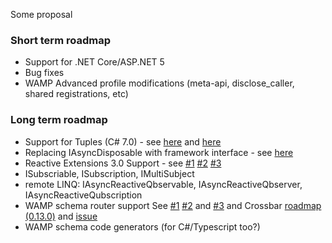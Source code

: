 Some proposal 

### Short term roadmap
* Support for .NET Core/ASP.NET 5
* Bug fixes
* WAMP Advanced profile modifications (meta-api, disclose_caller, shared registrations, etc)

### Long term roadmap
* Support for Tuples (C# 7.0) - see [here](https://github.com/dotnet/roslyn/issues/347) and [here](https://github.com/dotnet/roslyn/issues/3913)
* Replacing IAsyncDisposable with framework interface - see [here](https://github.com/dotnet/roslyn/issues/114)
* Reactive Extensions 3.0 Support - see [#1](https://vimeo.com/132192255) [#2](http://www.infoq.com/presentations/reactive-cloud-scale) [#3](http://www.infoq.com/presentations/cloud-rx) 
 * ISubscriable, ISubscription, IMultiSubject
 * remote LINQ: IAsyncReactiveQbservable, IAsyncReactiveQbserver, IAsyncReactiveQubscription
* WAMP schema router support See [#1](https://groups.google.com/forum/#!searchin/wampws/swagger/wampws/5Z2o25vx9nQ/1CR1LaSmKawJ) [#2](https://groups.google.com/forum/#!msg/wampws/jW_6UZYBhpQ/u8MQ70NMzrYJ) and [#3](https://github.com/tavendo/WAMP/issues/61) and Crossbar [roadmap (0.13.0)](https://github.com/crossbario/crossbar/blob/master/DEVELOPERS.md) and [issue](https://github.com/crossbario/crossbar/issues/301)
* WAMP schema code generators (for C#/Typescript too?)